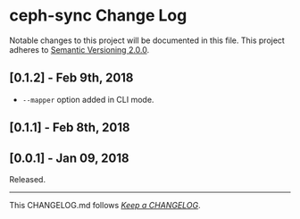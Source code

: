 #   ceph-sync Change Log

Notable changes to this project will be documented in this file. This project adheres to [Semantic Versioning 2.0.0](http://semver.org/).

##	[0.1.2] - Feb 9th, 2018

*	`--mapper` option added in CLI mode.

##	[0.1.1] - Feb 8th, 2018

##	[0.0.1] - Jan 09, 2018

Released.

---
This CHANGELOG.md follows [*Keep a CHANGELOG*](http://keepachangelog.com/).
